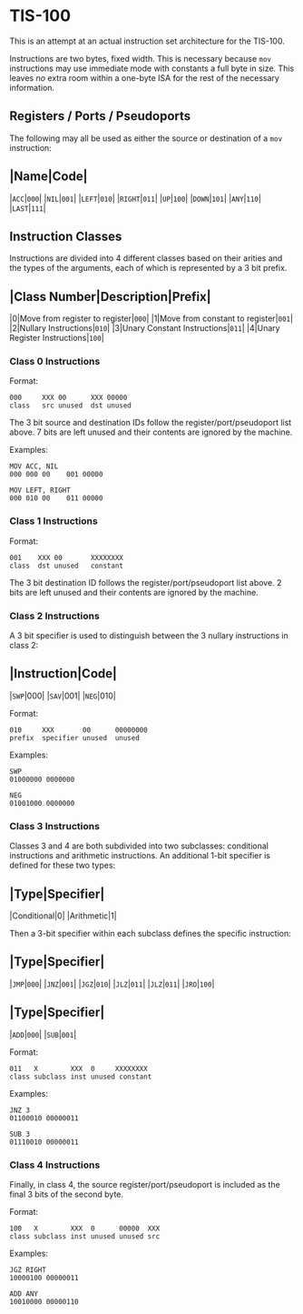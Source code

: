 # TIS-100

This is an attempt at an actual instruction set architecture for the TIS-100.

Instructions are two bytes, fixed width. This is necessary because `mov`
instructions may use immediate mode with constants a full byte in size. This
leaves _no_ extra room within a one-byte ISA for the rest of the necessary
information.

## Registers / Ports / Pseudoports

The following may all be used as either the source or destination of a `mov`
instruction:

|Name|Code|
----------
|`ACC`|`000`|
|`NIL`|`001`|
|`LEFT`|`010`|
|`RIGHT`|`011`|
|`UP`|`100`|
|`DOWN`|`101`|
|`ANY`|`110`|
|`LAST`|`111`|

## Instruction Classes

Instructions are divided into 4 different classes based on their arities and the
types of the arguments, each of which is represented by a 3 bit prefix.

|Class Number|Description|Prefix|
--------
|0|Move from register to register|`000`|
|1|Move from constant to register|`001`|
|2|Nullary Instructions|`010`|
|3|Unary Constant Instructions|`011`|
|4|Unary Register Instructions|`100`|

### Class 0 Instructions

Format:

```
000     XXX 00      XXX 00000
class   src unused  dst unused
```

The 3 bit source and destination IDs follow the register/port/pseudoport list
above. 7 bits are left unused and their contents are ignored by the machine.

Examples:

```
MOV ACC, NIL
000 000 00    001 00000
```

```
MOV LEFT, RIGHT
000 010 00    011 00000
```

### Class 1 Instructions

Format:

```
001    XXX 00       XXXXXXXX
class  dst unused   constant
```

The 3 bit destination ID follows the register/port/pseudoport list above. 2 bits
are left unused and their contents are ignored by the machine.

### Class 2 Instructions

A 3 bit specifier is used to distinguish between the 3 nullary instructions in class 2:

|Instruction|Code|
-----------------
|`SWP`|000|
|`SAV`|001|
|`NEG`|010|

Format:

```
010     XXX       00      00000000
prefix  specifier unused  unused
```

Examples:

```
SWP
01000000 0000000
```

```
NEG
01001000 0000000
```

### Class 3 Instructions

Classes 3 and 4 are both subdivided into two subclasses: conditional
instructions and arithmetic instructions. An additional 1-bit specifier is
defined for these two types:

|Type|Specifier|
---------------
|Conditional|0|
|Arithmetic|1|

Then a 3-bit specifier within each subclass defines the specific instruction:

|Type|Specifier|
---------------
|`JMP`|`000`|
|`JNZ`|`001`|
|`JGZ`|`010`|
|`JLZ`|`011`|
|`JLZ`|`011`|
|`JRO`|`100`|

|Type|Specifier|
---------------
|`ADD`|`000`|
|`SUB`|`001`|

Format:

```
011   X        XXX  0     XXXXXXXX
class subclass inst unused constant
```

Examples:

```
JNZ 3
01100010 00000011
```

```
SUB 3
01110010 00000011
```

### Class 4 Instructions

Finally, in class 4, the source register/port/pseudoport is included as the
final 3 bits of the second byte.

Format:

```
100   X        XXX  0      00000  XXX
class subclass inst unused unused src
```

Examples:

```
JGZ RIGHT
10000100 00000011
```

```
ADD ANY
10010000 00000110
```
